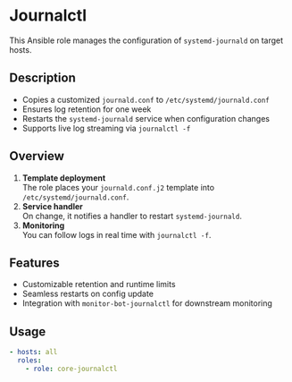 # Journalctl

This Ansible role manages the configuration of `systemd-journald` on target hosts.

## Description

- Copies a customized `journald.conf` to `/etc/systemd/journald.conf`  
- Ensures log retention for one week  
- Restarts the `systemd-journald` service when configuration changes  
- Supports live log streaming via `journalctl -f`

## Overview

1. **Template deployment**  
   The role places your `journald.conf.j2` template into `/etc/systemd/journald.conf`.
2. **Service handler**  
   On change, it notifies a handler to restart `systemd-journald`.
3. **Monitoring**  
   You can follow logs in real time with `journalctl -f`.

## Features

- Customizable retention and runtime limits  
- Seamless restarts on config update  
- Integration with `monitor-bot-journalctl` for downstream monitoring

## Usage

```yaml
- hosts: all
  roles:
    - role: core-journalctl
